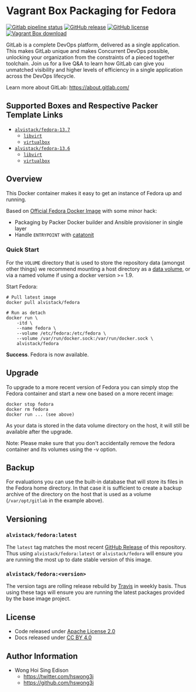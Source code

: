 # Vagrant Box Packaging for Fedora

[![Gitlab pipeline status](https://img.shields.io/gitlab/pipeline/alvistack/vagrant-fedora/master)](https://gitlab.com/alvistack/vagrant-fedora/-/pipelines)
[![GitHub release](https://img.shields.io/github/release/alvistack/vagrant-fedora.svg)](https://github.com/alvistack/vagrant-fedora/releases)
[![GitHub license](https://img.shields.io/github/license/alvistack/vagrant-fedora.svg)](https://github.com/alvistack/vagrant-fedora/blob/master/LICENSE)
[![Vagrant Box download](https://img.shields.io/vagrant/pulls/alvistack/fedora.svg)](https://hub.vagrant.com/r/alvistack/fedora/)

GitLab is a complete DevOps platform, delivered as a single application. This makes GitLab unique and makes Concurrent DevOps possible, unlocking your organization from the constraints of a pieced together toolchain. Join us for a live Q\&A to learn how GitLab can give you unmatched visibility and higher levels of efficiency in a single application across the DevOps lifecycle.

Learn more about GitLab: <https://about.gitlab.com/>

## Supported Boxes and Respective Packer Template Links

  - [`alvistack/fedora-13.7`](https://app.vagrantup.com/alvistack/boxes/fedora-13.7)
      - [`libvirt`](https://github.com/alvistack/vagrant-fedora/blob/master/packer/libvirt-13.7/packer.json)
      - [`virtualbox`](https://github.com/alvistack/vagrant-fedora/blob/master/packer/virtualbox-13.7/packer.json)
  - [`alvistack/fedora-13.6`](https://app.vagrantup.com/alvistack/boxes/fedora-13.6)
      - [`libvirt`](https://github.com/alvistack/vagrant-fedora/blob/master/packer/libvirt-13.6/packer.json)
      - [`virtualbox`](https://github.com/alvistack/vagrant-fedora/blob/master/packer/virtualbox-13.6/packer.json)

## Overview

This Docker container makes it easy to get an instance of Fedora up and running.

Based on [Official Fedora Docker Image](https://hub.docker.com/_/fedora/) with some minor hack:

  - Packaging by Packer Docker builder and Ansible provisioner in single layer
  - Handle `ENTRYPOINT` with [catatonit](https://github.com/Fedora/catatonit)

### Quick Start

For the `VOLUME` directory that is used to store the repository data (amongst other things) we recommend mounting a host directory as a [data volume](https://docs.docker.com/engine/tutorials/dockervolumes/#/data-volumes), or via a named volume if using a docker version \>= 1.9.

Start Fedora:

    # Pull latest image
    docker pull alvistack/fedora
    
    # Run as detach
    docker run \
        -itd \
        --name fedora \
        --volume /etc/fedora:/etc/fedora \
        --volume /var/run/docker.sock:/var/run/docker.sock \
        alvistack/fedora

**Success**. Fedora is now available.

## Upgrade

To upgrade to a more recent version of Fedora you can simply stop the Fedora
container and start a new one based on a more recent image:

    docker stop fedora
    docker rm fedora
    docker run ... (see above)

As your data is stored in the data volume directory on the host, it will still
be available after the upgrade.

Note: Please make sure that you don't accidentally remove the fedora container and its volumes using the -v option.

## Backup

For evaluations you can use the built-in database that will store its files in the Fedora home directory. In that case it is sufficient to create a backup archive of the directory on the host that is used as a volume (`/var/opt/gitlab` in the example above).

## Versioning

### `alvistack/fedora:latest`

The `latest` tag matches the most recent [GitHub Release](https://github.com/alvistack/vagrant-fedora/releases) of this repository. Thus using `alvistack/fedora:latest` or `alvistack/fedora` will ensure you are running the most up to date stable version of this image.

### `alvistack/fedora:<version>`

The version tags are rolling release rebuild by [Travis](https://travis-ci.com/alvistack/vagrant-fedora) in weekly basis. Thus using these tags will ensure you are running the latest packages provided by the base image project.

## License

  - Code released under [Apache License 2.0](LICENSE)
  - Docs released under [CC BY 4.0](http://creativecommons.org/licenses/by/4.0/)

## Author Information

  - Wong Hoi Sing Edison
      - <https://twitter.com/hswong3i>
      - <https://github.com/hswong3i>
